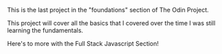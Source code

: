 This is the last project in the "foundations" section of The Odin Project.

This project will cover all the basics that I covered over the time I was still learning the fundamentals.

Here's to more with the Full Stack Javascript Section!